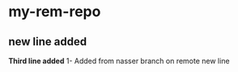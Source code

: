 # my-rem-repo
## new line added
**Third line added**
1- Added from nasser branch on remote
new line
